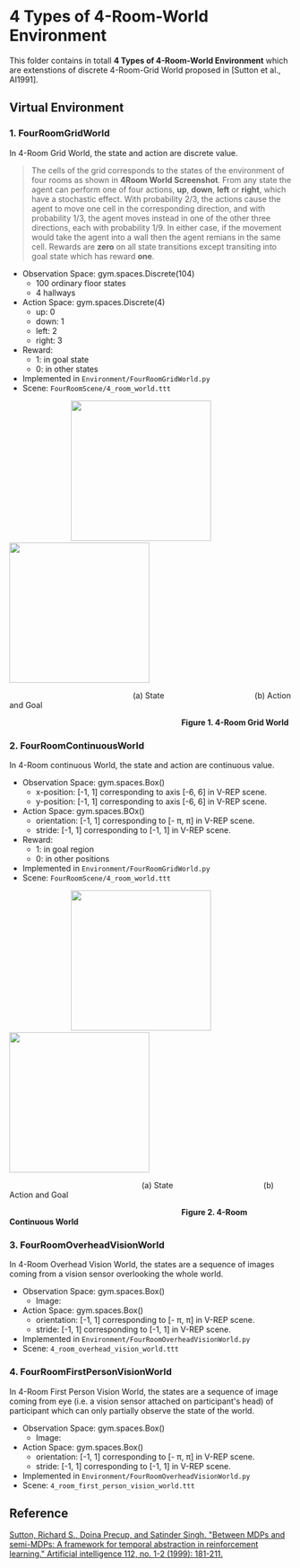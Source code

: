# 4 Types of 4-Room-World Environment
This folder contains in totall **4 Types of 4-Room-World Environment** which are extenstions of discrete 4-Room-Grid World proposed in [Sutton et al., AI1991].

## Virtual Environment
### 1. FourRoomGridWorld
In 4-Room Grid World, the state and action are discrete value.
>The cells of the grid corresponds to the states of the environment of four rooms as shown in **4Room World Screenshot**. From any state the agent can perform one of four actions, **up**, **down**, **left** or **right**, which have a stochastic effect. With probability 2/3, the actions cause the agent to move one cell in the corresponding direction, and with probability 1/3, the agent moves instead in one of the other three directions, each with probability 1/9. In either case, if the movement would take the agent into a wall then the agent remians in the same cell. Rewards are **zero** on all state transitions except transiting into goal state which has reward **one**. 
* Observation Space: gym.spaces.Discrete(104)
   * 100 ordinary floor states
   * 4 hallways
* Action Space: gym.spaces.Discrete(4)
   * up: 0
   * down: 1
   * left: 2
   * right: 3
* Reward: 
   * 1: in goal state
   * 0: in other states
* Implemented in `Environment/FourRoomGridWorld.py`
* Scene: `FourRoomScene/4_room_world.ttt`

&nbsp; &nbsp; &nbsp; &nbsp; &nbsp; &nbsp; &nbsp; &nbsp; &nbsp; &nbsp; &nbsp; &nbsp; &nbsp; &nbsp;  <img src="https://github.com/LinghengMeng/4_Room_World_Environment/blob/master/Images/4Room_axis_Legend.png" width="250" height="250" /> &nbsp; &nbsp; &nbsp; &nbsp; &nbsp; <img src="https://github.com/LinghengMeng/4_Room_World_Environment/blob/master/Images/4Room_Legend.png"  height="250" /> 

&nbsp; &nbsp; &nbsp; &nbsp; &nbsp; &nbsp; &nbsp; &nbsp; &nbsp; &nbsp; &nbsp; &nbsp; &nbsp; &nbsp; &nbsp; &nbsp; &nbsp; &nbsp; &nbsp; &nbsp; &nbsp; &nbsp; &nbsp; &nbsp;  &nbsp; &nbsp; &nbsp; &nbsp; (a) State &nbsp; &nbsp; &nbsp; &nbsp; &nbsp; &nbsp; &nbsp; &nbsp; &nbsp; &nbsp; &nbsp; &nbsp; &nbsp; &nbsp; &nbsp; &nbsp; &nbsp; &nbsp; &nbsp; &nbsp; (b) Action and Goal

&nbsp; &nbsp; &nbsp; &nbsp; &nbsp; &nbsp; &nbsp; &nbsp; &nbsp; &nbsp; &nbsp; &nbsp; &nbsp; &nbsp; &nbsp; &nbsp; &nbsp; &nbsp; &nbsp; &nbsp; &nbsp; &nbsp; &nbsp; &nbsp; &nbsp; &nbsp; &nbsp; &nbsp; &nbsp; &nbsp; &nbsp; &nbsp; &nbsp; &nbsp; &nbsp; &nbsp; &nbsp; &nbsp; &nbsp; **Figure 1. 4-Room Grid World**

### 2. FourRoomContinuousWorld
In 4-Room continuous World, the state and action are continuous value.
* Observation Space: gym.spaces.Box()
   * x-position: [-1, 1] corresponding to axis [-6, 6] in V-REP scene.
   * y-position: [-1, 1] corresponding to axis [-6, 6] in V-REP scene.
* Action Space: gym.spaces.BOx()
   * orientation: [-1, 1] corresponding to [- &pi;, &pi;] in V-REP scene.
   * stride: [-1, 1] corresponding to [-1, 1] in V-REP scene.
* Reward: 
   * 1: in goal region
   * 0: in other positions
* Implemented in `Environment/FourRoomGridWorld.py`
* Scene: `FourRoomScene/4_room_world.ttt`

&nbsp; &nbsp; &nbsp; &nbsp; &nbsp; &nbsp; &nbsp; &nbsp; &nbsp; &nbsp; &nbsp; &nbsp; &nbsp; &nbsp;  <img src="https://github.com/LinghengMeng/4_Room_World_Environment/blob/master/Images/4Room_Continuous_World_State_Legend.png" width="250"  /> &nbsp; &nbsp; &nbsp; &nbsp; &nbsp; <img src="https://github.com/LinghengMeng/4_Room_World_Environment/blob/master/Images/4Room_Continuous_World_Action_Legend.png"  height="250" /> 

&nbsp; &nbsp; &nbsp; &nbsp; &nbsp; &nbsp; &nbsp; &nbsp; &nbsp; &nbsp; &nbsp; &nbsp; &nbsp; &nbsp; &nbsp; &nbsp; &nbsp; &nbsp; &nbsp; &nbsp; &nbsp; &nbsp; &nbsp; &nbsp; &nbsp; &nbsp;  &nbsp; &nbsp; &nbsp; &nbsp; (a) State &nbsp; &nbsp; &nbsp; &nbsp; &nbsp; &nbsp; &nbsp; &nbsp; &nbsp; &nbsp; &nbsp; &nbsp; &nbsp; &nbsp; &nbsp; &nbsp; &nbsp; &nbsp; &nbsp; &nbsp; (b) Action and Goal

&nbsp; &nbsp; &nbsp; &nbsp; &nbsp; &nbsp; &nbsp; &nbsp; &nbsp; &nbsp; &nbsp; &nbsp; &nbsp; &nbsp; &nbsp; &nbsp; &nbsp; &nbsp; &nbsp; &nbsp; &nbsp; &nbsp; &nbsp; &nbsp; &nbsp; &nbsp; &nbsp; &nbsp; &nbsp; &nbsp; &nbsp; &nbsp; &nbsp; &nbsp; &nbsp; &nbsp; &nbsp; &nbsp; &nbsp; **Figure 2. 4-Room Continuous World**

### 3. FourRoomOverheadVisionWorld
In 4-Room Overhead Vision World, the states are a sequence of images coming from a vision sensor overlooking the whole world.
* Observation Space: gym.spaces.Box()
   * Image: 
* Action Space: gym.spaces.Box()
   * orientation: [-1, 1] corresponding to [- &pi;, &pi;] in V-REP scene.
   * stride: [-1, 1] corresponding to [-1, 1] in V-REP scene.
* Implemented in `Environment/FourRoomOverheadVisionWorld.py`
* Scene: `4_room_overhead_vision_world.ttt`

### 4. FourRoomFirstPersonVisionWorld
In 4-Room First Person Vision World, the states are a sequence of image coming from eye (i.e. a vision sensor attached on participant's head) of participant which can only partially observe the state of the world.
* Observation Space: gym.spaces.Box()
   * Image: 
* Action Space: gym.spaces.Box()
   * orientation: [-1, 1] corresponding to [- &pi;, &pi;] in V-REP scene.
   * stride: [-1, 1] corresponding to [-1, 1] in V-REP scene.
* Implemented in `Environment/FourRoomOverheadVisionWorld.py`
* Scene: `4_room_first_person_vision_world.ttt`



## Reference
[Sutton, Richard S., Doina Precup, and Satinder Singh. "Between MDPs and semi-MDPs: A framework for temporal abstraction in reinforcement learning." Artificial intelligence 112, no. 1-2 (1999): 181-211.](https://ac.els-cdn.com/S0004370299000521/1-s2.0-S0004370299000521-main.pdf?_tid=5e385c67-79e7-4e07-af80-d4bb0abbbb93&acdnat=1534771730_5258b8e295835695ebde7f6976d1291d)
